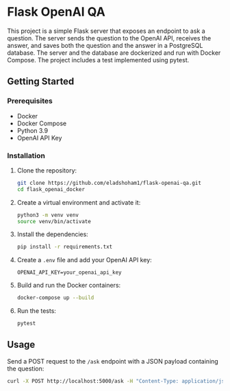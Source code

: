 # Flask OpenAI QA

This project is a simple Flask server that exposes an endpoint to ask a question. The server sends the question to the OpenAI API, receives the answer, and saves both the question and the answer in a PostgreSQL database. The server and the database are dockerized and run with Docker Compose. The project includes a test implemented using pytest.

## Getting Started

### Prerequisites

- Docker
- Docker Compose
- Python 3.9
- OpenAI API Key

### Installation

1. Clone the repository:

   ```bash
   git clone https://github.com/eladshoham1/flask-openai-qa.git
   cd flask_openai_docker
   ```

2. Create a virtual environment and activate it:

   ```bash
   python3 -m venv venv
   source venv/bin/activate
   ```

3. Install the dependencies:

   ```bash
   pip install -r requirements.txt
   ```

4. Create a `.env` file and add your OpenAI API key:

   ```env
   OPENAI_API_KEY=your_openai_api_key
   ```

5. Build and run the Docker containers:

   ```bash
   docker-compose up --build
   ```

6. Run the tests:

   ```bash
   pytest
   ```

## Usage

Send a POST request to the `/ask` endpoint with a JSON payload containing the question:

```bash
curl -X POST http://localhost:5000/ask -H "Content-Type: application/json" -d '{"question": "What is the capital of France?"}'
```
